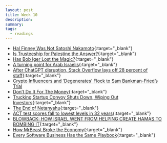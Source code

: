 ```yaml
---
layout: post
title: Week 10
description:
summary:
tags:
  - readings
---
```


- [Hal Finney Was Not Satoshi Nakamoto](https://blog.lopp.net/hal-finney-was-not-satoshi-nakamoto/){:target="\_blank"}
- [Is Trusteeship for Palestine the Answer?](https://www.foreignaffairs.com/articles/israel/2007-07-27/trusteeship-palestine-answer){:target="\_blank"}
- [Has Bob Iger Lost the Magic?](https://www.bloomberg.com/news/features/2023-10-10/has-bob-iger-lost-the-magic-inside-disney-ceo-s-billion-dollar-crisis){:target="\_blank"}
- [A turning point for Arab Israelis](https://en.globes.co.il/en/article-a-turning-point-for-arab-israelis-1001460690){:target="\_blank"}
- [After ChatGPT disruption, Stack Overflow lays off 28 percent of staff](https://arstechnica.com/gadgets/2023/10/after-chatgpt-disruption-stack-overflow-lays-off-28-percent-of-staff/?utm_source=bensbites&utm_medium=newsletter&utm_campaign=daily-digest-claude-and-pi){:target="\_blank"}
- [Crypto Influencers and ‘Degenerates’ Flock to Sam Bankman-Fried’s Trial](https://www.nytimes.com/2023/10/20/technology/crypto-influencers-degenerates-sam-bankman-fried-trial.html)
- [Don’t Do It For The Money](https://marcrandolph.com/dont-do-it-for-the-money/){:target="\_blank"}
- [Trucking Startup Convoy Shuts Down, Wiping Out Investors](https://www.theinformation.com/articles/convoy-revenue-collapsed-ahead-of-abrupt-wind-down){:target="\_blank"}
- [The End of Netanyahu](https://www.theatlantic.com/international/archive/2023/10/benjamin-netanyahu-israel-hamas-attack-failure/675722/){:target="\_blank"}
- [ACT test scores fall to lowest levels in 32 years](https://www.axios.com/2023/10/11/act-test-scores-lowest-2023?utm_source=substack&utm_medium=email){:target="\_blank"}
- [BLOWBACK: HOW ISRAEL WENT FROM HELPING CREATE HAMAS TO BOMBING IT](https://theintercept.com/2018/02/19/hamas-israel-palestine-conflict/){:target="\_blank"}
- [How MrBeast Broke the Economy](https://kyla.substack.com/p/how-mrbeast-broke-the-economy?utm_source=%2Fbrowse%2Ftechnology&utm_medium=reader2){:target="\_blank"}
- [Every Software Business Has the Same Playbook](https://every.to/napkin-math/every-software-business-has-the-same-playbook?utm_source=substack&utm_medium=email){:target="\_blank"}
